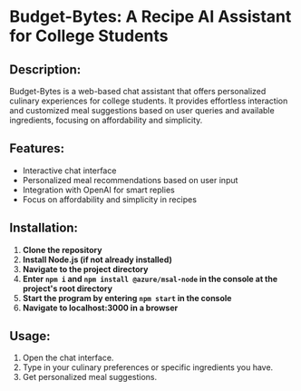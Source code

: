 # Budget-Bytes: A Recipe AI Assistant for College Students

## Description:
Budget-Bytes is a web-based chat assistant that offers personalized culinary experiences for college students. It provides effortless interaction and customized meal suggestions based on user queries and available ingredients, focusing on affordability and simplicity.

## Features:
- Interactive chat interface
- Personalized meal recommendations based on user input
- Integration with OpenAI for smart replies
- Focus on affordability and simplicity in recipes

## Installation:
1. **Clone the repository**
2. **Install Node.js (if not already installed)**
3. **Navigate to the project directory**
4. **Enter `npm i` and `npm install @azure/msal-node` in the console at the project's root directory**
5. **Start the program by entering `npm start` in the console**
6. **Navigate to localhost:3000 in a browser**

## Usage:
1. Open the chat interface.
2. Type in your culinary preferences or specific ingredients you have.
3. Get personalized meal suggestions.


